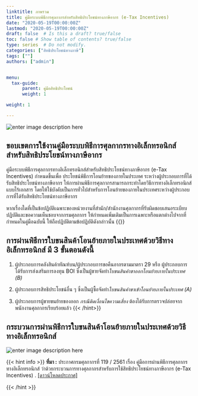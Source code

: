 ```yaml
---
linktitle: ภาพรวม
title: คู่มือระบบพิธีการศุลกากรสำหรับสิทธิประโยชน์ทางภาษีอากร (e-Tax Incentives) 
date: "2020-05-19T00:00:00Z"
lastmod: "2020-05-19T00:00:00Z"
draft: false  # Is this a draft? true/false
toc: false # Show table of contents? true/false
type: series  # Do not modify.
categories: ["สิทธิประโยชน์ทางภาษี"]
tags: [""]
authors: ["admin"]


menu:
  tax-guide:
      parent: คู่มือสิทธิประโยชน์   
      weight: 1

weight: 1

---
```


![enter image description here](../img/cover-tax-incentives.png)


## ขอบเขตการใช้งานคู่มือระบบพิธีการศุลกากรทางอิเล็กทรอนิกส์สำหรับสิทธิประโยชน์ทางภาษีอากร

คู่มือระบบพิธีการศุลกากรทางอิเล็กทรอนิกส์สำหรับสิทธิประโยชน์ทางภาษีอากร (e-Tax Incentives) กำหนดขึ้นเพื่อ ประโยชน์พิธีการโอนย้ายของภายในประเทศ ระหว่างผู้ประกอบการที่ได้รับสิทธิประโยชน์ทางภาษีอากร  ให้การผ่านพิธีการศุลกากรสามารถกระทำโดยวิธีการทางอิเล็กทรอนิกส์แบบไร้เอกสาร โดยให้ใช้บังคับเป็นการทั่วไปสำหรับการโอนย้ายของภายในประเทศระหว่างผู้ประกอบการที่ได้รับสิทธิประโยชน์ทางภาษีอากร 

หากเรื่องใดที่เป็นข้อปฏิบัติเฉพาะของหน่วยงานที่สำนัก/สำนักงานศุลกากรที่รับผิดชอบเสนอระเบียบ ปฏิบัติและขอความเห็นชอบจากกรมศุลกากร  ให้กำหนดเพิ่มเติมเป็นการเฉพาะหรือแตกต่างไปจากที่กำหนดในคู่มือฉบับนี้ ให้ถือปฏิบัติตามข้อปฎิบัติดังกล่าวนั้น
{{<hint success>}}
## การผ่านพิธีการใบขนสินค้าโอนย้ายภายในประเทศด้วยวิธีทางอิเล็กทรอนิกส์ มี 3 ขั้นตอนดังนี้

1. ผู้ประกอบการคลังสินค้าทัณฑ์บน/ผู้ประกอบการขอคืนอากรตามมาตรา 29 หรือ ผู้ประกอบการ  ได้รับการส่งเสริมการลงทุน BOI ซึ่งเป็นผู้ขายจัดทำ*ใบขนสินค้าขาออกโอนย้ายภายในประเทศ (B)*  

2. ผู้ประกอบการสิทธิประโยชน์อื่น ๆ ซึ่งเป็นผู้ซื้อจัดทำ*ใบขนสินค้าขาเข้าโอนย้ายภายในประเทศ (A)*  

3. ผู้ประกอบการผู้ขายขนย้ายของออก *กรณีติดเงื่อนไขความเสี่ยง* ต้องได้รับการตรวจปล่อยจากพนักงานศุลกากรเรียบร้อยแล้ว
{{< /hint>}}

## กระบวนการผ่านพิธีการใบขนสินค้าโอนย้ายภายในประเทศด้วยวิธีทางอิเล็กทรอนิกส์

![enter image description here](https://github.com/yosarawut/KnowledgeCenter/raw/master/img/e-tax-incentive/e-tax-incentivejpg_Page2.jpg)

{{< hint info >}}
**ที่มา :**  ประกาศกรมศุลกากรที่ 119 / 2561 เรื่อง คู่มือการผ่านพิธีการศุลกากรทางอิเล็กทรอนิกส์ ว่าด้วยกระบวนการทางศุลกากรสำหรับการใช้สิทธิประโยชน์ทางภาษีอากร (e-Tax Incentives) . [[ดาวน์โหลดประกาศ]](../../../../post/law/customs/2561/2561-119/)

{{< /hint >}}

